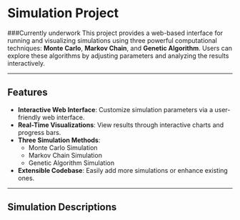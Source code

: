 # Simulation Project
###Currently underwork
This project provides a web-based interface for running and visualizing simulations using three powerful computational techniques: **Monte Carlo**, **Markov Chain**, and **Genetic Algorithm**. Users can explore these algorithms by adjusting parameters and analyzing the results interactively.

---

## Features

- **Interactive Web Interface**: Customize simulation parameters via a user-friendly web interface.
- **Real-Time Visualizations**: View results through interactive charts and progress bars.
- **Three Simulation Methods**:
  - Monte Carlo Simulation
  - Markov Chain Simulation
  - Genetic Algorithm Simulation
- **Extensible Codebase**: Easily add more simulations or enhance existing ones.

---

## Simulation Descriptions


